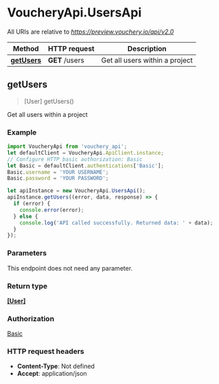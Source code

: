 # VoucheryApi.UsersApi

All URIs are relative to *https://preview.vouchery.io/api/v2.0*

Method | HTTP request | Description
------------- | ------------- | -------------
[**getUsers**](UsersApi.md#getUsers) | **GET** /users | Get all users within a project



## getUsers

> [User] getUsers()

Get all users within a project

### Example

```javascript
import VoucheryApi from 'vouchery_api';
let defaultClient = VoucheryApi.ApiClient.instance;
// Configure HTTP basic authorization: Basic
let Basic = defaultClient.authentications['Basic'];
Basic.username = 'YOUR USERNAME';
Basic.password = 'YOUR PASSWORD';

let apiInstance = new VoucheryApi.UsersApi();
apiInstance.getUsers((error, data, response) => {
  if (error) {
    console.error(error);
  } else {
    console.log('API called successfully. Returned data: ' + data);
  }
});
```

### Parameters

This endpoint does not need any parameter.

### Return type

[**[User]**](User.md)

### Authorization

[Basic](../README.md#Basic)

### HTTP request headers

- **Content-Type**: Not defined
- **Accept**: application/json

